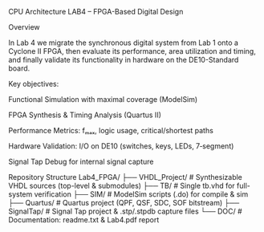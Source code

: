 CPU Architecture LAB4 – FPGA-Based Digital Design

Overview

In Lab 4 we migrate the synchronous digital system from Lab 1 onto a Cyclone II FPGA, then evaluate its performance, area utilization and timing, and finally validate its functionality in hardware on the DE10-Standard board.

Key objectives:

Functional Simulation with maximal coverage (ModelSim)

FPGA Synthesis & Timing Analysis (Quartus II)

Performance Metrics: fₘₐₓ, logic usage, critical/shortest paths

Hardware Validation: I/O on DE10 (switches, keys, LEDs, 7‑segment)

Signal Tap Debug for internal signal capture

Repository Structure
Lab4_FPGA/
├── VHDL_Project/    # Synthesizable VHDL sources (top-level & submodules)
├── TB/              # Single tb.vhd for full-system verification
├── SIM/             # ModelSim scripts (.do) for compile & sim
├── Quartus/         # Quartus project (QPF, QSF, SDC, SOF bitstream)
├── SignalTap/       # Signal Tap project & .stp/.stpdb capture files
└── DOC/             # Documentation: readme.txt & Lab4.pdf report
